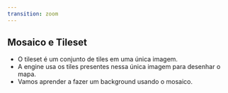 ```yaml
---
transition: zoom
---
```


## Mosaico e Tileset

* O tileset é um conjunto de tiles em uma única imagem.
* A engine usa os tiles presentes nessa única imagem para desenhar o mapa.
* Vamos aprender a fazer um background usando o mosaico.
